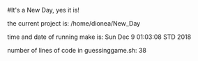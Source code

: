 #It's a New Day, yes it is!

the current project is: 
/home/dionea/New_Day

time and date of running make is: 
Sun Dec  9 01:03:08 STD 2018

number of lines of code in guessinggame.sh: 
38
